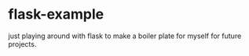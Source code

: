 # flask-example

just playing around with flask to make a boiler plate for myself for future projects.
